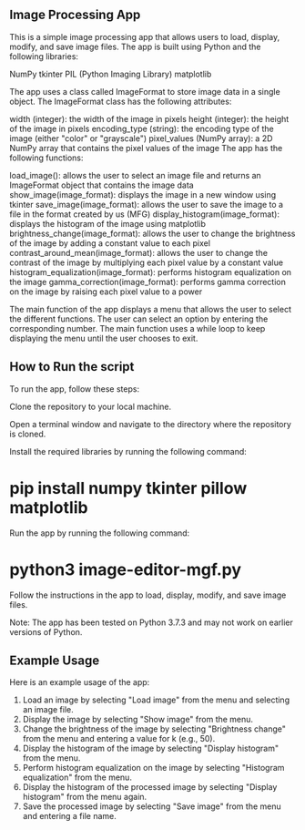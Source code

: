## Image Processing App

This is a simple image processing app that allows users to load, display, modify, and save image files. The app is built using Python and the following libraries:

NumPy
tkinter
PIL (Python Imaging Library)
matplotlib

The app uses a class called ImageFormat to store image data in a single object. The ImageFormat class has the following attributes:

width (integer): the width of the image in pixels
height (integer): the height of the image in pixels
encoding_type (string): the encoding type of the image (either "color" or "grayscale")
pixel_values (NumPy array): a 2D NumPy array that contains the pixel values of the image
The app has the following functions:

load_image(): allows the user to select an image file and returns an ImageFormat object that contains the image data
show_image(image_format): displays the image in a new window using tkinter
save_image(image_format): allows the user to save the image to a file in the format created by us (MFG)
display_histogram(image_format): displays the histogram of the image using matplotlib
brightness_change(image_format): allows the user to change the brightness of the image by adding a constant value to each pixel
contrast_around_mean(image_format): allows the user to change the contrast of the image by multiplying each pixel value by a constant value
histogram_equalization(image_format): performs histogram equalization on the image
gamma_correction(image_format): performs gamma correction on the image by raising each pixel value to a power

The main function of the app displays a menu that allows the user to select the different functions. The user can select an option by entering the corresponding number. The main function uses a while loop to keep displaying the menu until the user chooses to exit.

## How to Run the script

To run the app, follow these steps:

Clone the repository to your local machine.

Open a terminal window and navigate to the directory where the repository is cloned.

Install the required libraries by running the following command:

# pip install numpy tkinter pillow matplotlib

Run the app by running the following command:

# python3 image-editor-mgf.py

Follow the instructions in the app to load, display, modify, and save image files.

Note: The app has been tested on Python 3.7.3 and may not work on earlier versions of Python.

## Example Usage

Here is an example usage of the app:

1. Load an image by selecting "Load image" from the menu and selecting an image file.
2. Display the image by selecting "Show image" from the menu.
3. Change the brightness of the image by selecting "Brightness change" from the menu and entering a value for k (e.g., 50).
4. Display the histogram of the image by selecting "Display histogram" from the menu.
5. Perform histogram equalization on the image by selecting "Histogram equalization" from the menu.
6. Display the histogram of the processed image by selecting "Display histogram" from the menu again.
7. Save the processed image by selecting "Save image" from the menu and entering a file name.
